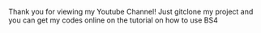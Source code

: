 Thank you for viewing my Youtube Channel!
Just gitclone my project and you can get my codes online on the tutorial on how to use BS4
